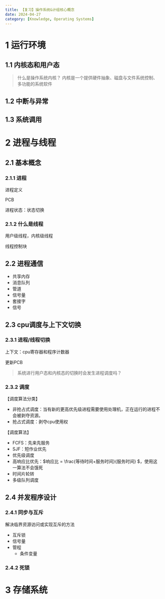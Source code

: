 ```yaml
---
title: 【复习】操作系统&计组核心概念
date: 2024-04-27
category: [Knowledge, Operating Systems]
---
```


# 1 运行环境

## 1.1 内核态和用户态
> 什么是操作系统内核？
> 内核是一个提供硬件抽象、磁盘与文件系统控制、多功能的系统软件


## 1.2 中断与异常

## 1.3 系统调用

# 2 进程与线程

## 2.1 基本概念

### 2.1.1 进程
进程定义

PCB

进程状态：状态切换

### 2.1.2 什么是线程

用户级线程，内核级线程

线程控制块

## 2.2 进程通信

- 共享内存
- 消息队列
- 管道
- 信号量
- 套接字
- 信号

## 2.3 cpu调度与上下文切换

### 2.3.1 进程/线程切换
上下文：cpu寄存器和程序计数器

更新PCB

> 系统进行用户态和内核态的切换时会发生进程调度吗？

### 2.3.2 调度
【调度算法分类】
- 非抢占式调度：当有新的更高优先级进程需要使用处理机，正在运行的进程不会被剥夺资源。
- 抢占式调度：剥夺cpu使用权

【调度算法】
- FCFS：先来先服务
- SJF：短作业优先
- 优先级调度
- 高响应比优先：$响应比 = \frac{等待时间+服务时间}{服务时间} $，使用这一算法不会饿死
- 时间片轮转
- 多级队列调度

## 2.4 并发程序设计

### 2.4.1 同步与互斥
解决临界资源访问或实现互斥的方法
- 互斥锁
- 信号量
- 管程
    - 条件变量

### 2.4.2 死锁

# 3 存储系统
